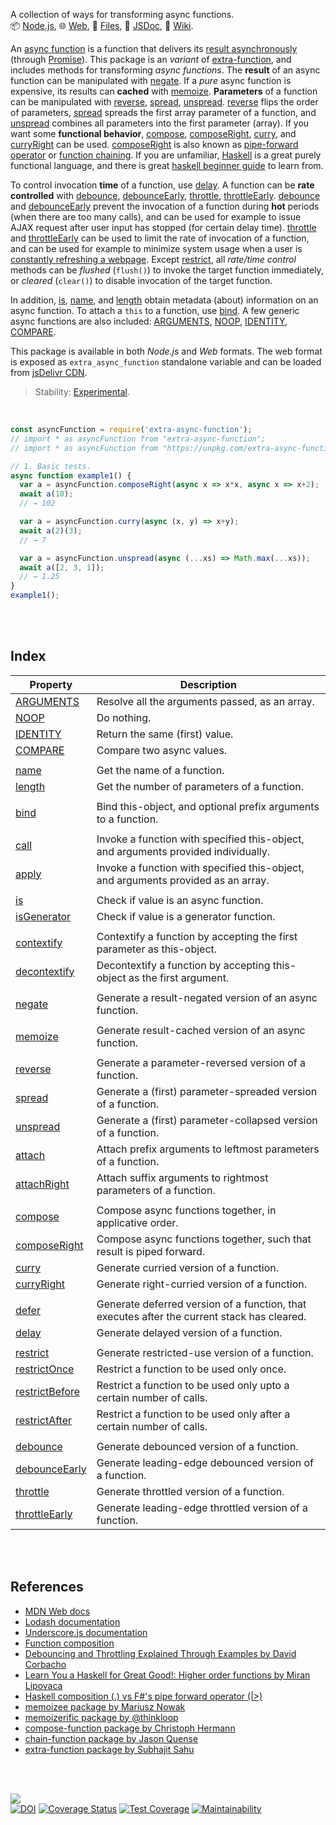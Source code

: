 A collection of ways for transforming async functions.<br>
📦 [Node.js](https://www.npmjs.com/package/extra-async-function),
🌐 [Web](https://www.npmjs.com/package/extra-async-function.web),
📜 [Files](https://unpkg.com/extra-async-function/),
📰 [JSDoc](https://nodef.github.io/extra-async-function/),
📘 [Wiki](https://github.com/nodef/extra-async-function/wiki/).

An [async function] is a function that delivers its [result asynchronously]
(through [Promise]). This package is an *variant* of [extra-function], and
includes methods for transforming *async functions*. The **result** of an async
function can be manipulated with [negate]. If a *pure* async function is
expensive, its results can **cached** with [memoize]. **Parameters** of a
function can be manipulated with [reverse], [spread], [unspread]. [reverse]
flips the order of parameters, [spread] spreads the first array parameter of a
function, and [unspread] combines all parameters into the first parameter
(array). If you want some **functional behavior**, [compose], [composeRight],
[curry], and [curryRight] can be used. [composeRight] is also known as
[pipe-forward operator] or [function chaining]. If you are unfamiliar, [Haskell]
is a great purely functional language, and there is great [haskell beginner
guide] to learn from.

To control invocation **time** of a function, use [delay]. A function can be
**rate controlled** with [debounce], [debounceEarly], [throttle],
[throttleEarly]. [debounce] and [debounceEarly] prevent the invocation of a
function during **hot** periods (when there are too many calls), and can be used
for example to issue AJAX request after user input has stopped (for certain
delay time). [throttle] and [throttleEarly] can be used to limit the rate of
invocation of a function, and can be used for example to minimize system usage
when a user is [constantly refreshing a webpage]. Except [restrict], all
*rate/time control* methods can be *flushed* (`flush()`) to invoke the target
function immediately, or *cleared* (`clear()`) to disable invocation of the
target function.

In addition, [is], [name], and [length] obtain metadata (about) information on
an async function. To attach a `this` to a function, use [bind]. A few generic
async functions are also included: [ARGUMENTS], [NOOP], [IDENTITY], [COMPARE].

This package is available in both *Node.js* and *Web* formats. The web format is
exposed as `extra_async_function` standalone variable and can be loaded from
[jsDelivr CDN].

[async function]: https://developer.mozilla.org/en-US/docs/Web/JavaScript/Reference/Statements/async_function
[result asynchronously]: https://exploringjs.com/impatient-js/ch_async-functions.html#async-constructs
[Promise]: https://developer.mozilla.org/en-US/docs/Web/JavaScript/Reference/Global_Objects/Promise
[extra-function]: https://www.npmjs.com/package/extra-function
[pipe-forward operator]: https://stackoverflow.com/questions/1457140/haskell-composition-vs-fs-pipe-forward-operator
[function chaining]: https://www.npmjs.com/package/chain-function
[Haskell]: https://www.haskell.org
[haskell beginner guide]: http://learnyouahaskell.com
[constantly refreshing a webpage]: https://tenor.com/view/social-network-mark-zuckerberg-refresh-movie-jesse-eisenberg-gif-12095762
[jsDelivr CDN]: https://cdn.jsdelivr.net/npm/extra-async-function.web/index.js

> Stability: [Experimental](https://www.youtube.com/watch?v=L1j93RnIxEo).

<br>


```javascript
const asyncFunction = require('extra-async-function');
// import * as asyncFunction from "extra-async-function";
// import * as asyncFunction from "https://unpkg.com/extra-async-function/index.mjs"; (deno)

// 1. Basic tests.
async function example1() {
  var a = asyncFunction.composeRight(async x => x*x, async x => x+2);
  await a(10);
  // → 102

  var a = asyncFunction.curry(async (x, y) => x+y);
  await a(2)(3);
  // → 7

  var a = asyncFunction.unspread(async (...xs) => Math.max(...xs));
  await a([2, 3, 1]);
  // → 1.25
}
example1();
```

<br>
<br>


## Index

| Property | Description |
|  ----  |  ----  |
| [ARGUMENTS] | Resolve all the arguments passed, as an array. |
| [NOOP] | Do nothing. |
| [IDENTITY] | Return the same (first) value. |
| [COMPARE] | Compare two async values. |
|  |  |
| [name] | Get the name of a function. |
| [length] | Get the number of parameters of a function. |
|  |  |
| [bind] | Bind this-object, and optional prefix arguments to a function. |
|  |  |
| [call] | Invoke a function with specified this-object, and arguments provided individually. |
| [apply] | Invoke a function with specified this-object, and arguments provided as an array. |
|  |  |
| [is] | Check if value is an async function. |
| [isGenerator] | Check if value is a generator function. |
|  |  |
| [contextify] | Contextify a function by accepting the first parameter as this-object. |
| [decontextify] | Decontextify a function by accepting this-object as the first argument. |
|  |  |
| [negate] | Generate a result-negated version of an async function. |
|  |  |
| [memoize] | Generate result-cached version of an async function. |
|  |  |
| [reverse] | Generate a parameter-reversed version of a function. |
| [spread] | Generate a (first) parameter-spreaded version of a function. |
| [unspread] | Generate a (first) parameter-collapsed version of a function. |
| [attach] | Attach prefix arguments to leftmost parameters of a function. |
| [attachRight] | Attach suffix arguments to rightmost parameters of a function. |
|  |  |
| [compose] | Compose async functions together, in applicative order. |
| [composeRight] | Compose async functions together, such that result is piped forward. |
| [curry] | Generate curried version of a function. |
| [curryRight] | Generate right-curried version of a function. |
|  |  |
| [defer] | Generate deferred version of a function, that executes after the current stack has cleared. |
| [delay] | Generate delayed version of a function. |
|  |  |
| [restrict] | Generate restricted-use version of a function. |
| [restrictOnce] | Restrict a function to be used only once. |
| [restrictBefore] | Restrict a function to be used only upto a certain number of calls. |
| [restrictAfter] | Restrict a function to be used only after a certain number of calls. |
|  |  |
| [debounce] | Generate debounced version of a function. |
| [debounceEarly] | Generate leading-edge debounced version of a function. |
| [throttle] | Generate throttled version of a function. |
| [throttleEarly] | Generate leading-edge throttled version of a function. |

<br>
<br>


## References

- [MDN Web docs](https://developer.mozilla.org/en-US/docs/Web/JavaScript/Reference)
- [Lodash documentation](https://lodash.com/docs/4.17.15)
- [Underscore.js documentation](https://underscorejs.org/)
- [Function composition](https://en.wikipedia.org/wiki/Function_composition)
- [Debouncing and Throttling Explained Through Examples by David Corbacho](https://css-tricks.com/debouncing-throttling-explained-examples/)
- [Learn You a Haskell for Great Good!: Higher order functions by Miran Lipovaca](http://learnyouahaskell.com/higher-order-functions)
- [Haskell composition (.) vs F#'s pipe forward operator (|>)](https://stackoverflow.com/questions/1457140/haskell-composition-vs-fs-pipe-forward-operator)
- [memoizee package by Mariusz Nowak](https://www.npmjs.com/package/memoizee)
- [memoizerific package by @thinkloop](https://www.npmjs.com/package/memoizerific)
- [compose-function package by Christoph Hermann](https://www.npmjs.com/package/compose-function)
- [chain-function package by Jason Quense](https://www.npmjs.com/package/chain-function)
- [extra-function package by Subhajit Sahu](https://www.npmjs.com/package/extra-function)

<br>
<br>


[![](https://img.youtube.com/vi/pIQwho5EU8w/maxresdefault.jpg)](https://www.youtube.com/watch?v=pIQwho5EU8w)<br>
[![DOI](https://zenodo.org/badge/277720718.svg)](https://zenodo.org/badge/latestdoi/277720718)
[![Coverage Status](https://coveralls.io/repos/github/nodef/extra-async-function/badge.svg?branch=master)](https://coveralls.io/github/nodef/extra-async-function?branch=master)
[![Test Coverage](https://api.codeclimate.com/v1/badges/8e1e922c3b1ea166857b/test_coverage)](https://codeclimate.com/github/nodef/extra-async-function/test_coverage)
[![Maintainability](https://api.codeclimate.com/v1/badges/8e1e922c3b1ea166857b/maintainability)](https://codeclimate.com/github/nodef/extra-async-function/maintainability)


[ARGUMENTS]: https://nodef.github.io/extra-async-function/functions/ARGUMENTS.html
[NOOP]: https://nodef.github.io/extra-async-function/functions/NOOP.html
[IDENTITY]: https://nodef.github.io/extra-async-function/functions/IDENTITY.html
[COMPARE]: https://nodef.github.io/extra-async-function/functions/COMPARE.html
[is]: https://nodef.github.io/extra-async-function/functions/is.html
[name]: https://nodef.github.io/extra-async-function/functions/name.html
[bind]: https://nodef.github.io/extra-async-function/functions/bind.html
[negate]: https://nodef.github.io/extra-async-function/functions/negate.html
[memoize]: https://nodef.github.io/extra-async-function/functions/memoize.html
[reverse]: https://nodef.github.io/extra-async-function/functions/reverse.html
[spread]: https://nodef.github.io/extra-async-function/functions/spread.html
[unspread]: https://nodef.github.io/extra-async-function/functions/unspread.html
[compose]: https://nodef.github.io/extra-async-function/functions/compose.html
[composeRight]: https://nodef.github.io/extra-async-function/functions/composeRight.html
[curry]: https://nodef.github.io/extra-async-function/functions/curry.html
[curryRight]: https://nodef.github.io/extra-async-function/functions/curryRight.html
[delay]: https://nodef.github.io/extra-async-function/functions/delay.html
[debounce]: https://nodef.github.io/extra-async-function/functions/debounce.html
[debounceEarly]: https://nodef.github.io/extra-async-function/functions/debounceEarly.html
[throttle]: https://nodef.github.io/extra-async-function/functions/throttle.html
[throttleEarly]: https://nodef.github.io/extra-async-function/functions/throttleEarly.html
[length]: https://nodef.github.io/extra-async-function/functions/length.html
[call]: https://nodef.github.io/extra-async-function/functions/call.html
[apply]: https://nodef.github.io/extra-async-function/functions/apply.html
[isGenerator]: https://nodef.github.io/extra-async-function/functions/isGenerator.html
[contextify]: https://nodef.github.io/extra-async-function/functions/contextify.html
[decontextify]: https://nodef.github.io/extra-async-function/functions/decontextify.html
[attach]: https://nodef.github.io/extra-async-function/functions/attach.html
[attachRight]: https://nodef.github.io/extra-async-function/functions/attachRight.html
[defer]: https://nodef.github.io/extra-async-function/functions/defer.html
[restrict]: https://nodef.github.io/extra-async-function/functions/restrict.html
[restrictOnce]: https://nodef.github.io/extra-async-function/functions/restrictOnce.html
[restrictBefore]: https://nodef.github.io/extra-async-function/functions/restrictBefore.html
[restrictAfter]: https://nodef.github.io/extra-async-function/functions/restrictAfter.html
